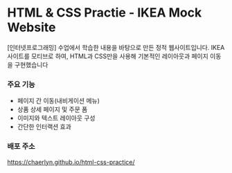 # HTML & CSS Practie - IKEA Mock Website
[인터넷프로그래밍] 수업에서 학습한 내용을 바탕으로 만든 정적 웹사이트입니다.
IKEA 사이트를 모티브로 하여, HTML과 CSS만을 사용해 기본적인 레이아웃과 페이지 이동을 구현했습니다

### 주요 기능

- 페이지 간 이동(내비게이션 메뉴)
- 상품 상세 페이지 및 주문 폼
- 이미지와 텍스트 레이아웃 구성
- 간단한 인터랙션 효과

### 배포 주소

https://chaerlyn.github.io/html-css-practice/
